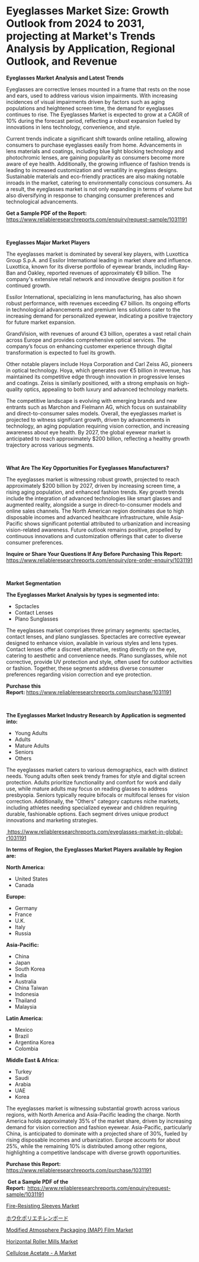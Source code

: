 <p><h1>Eyeglasses Market Size: Growth Outlook from 2024 to 2031, projecting at Market's Trends Analysis by Application, Regional Outlook, and Revenue</h1></p><p><strong>Eyeglasses Market Analysis and Latest Trends</strong></p>
<p><p>Eyeglasses are corrective lenses mounted in a frame that rests on the nose and ears, used to address various vision impairments. With increasing incidences of visual impairments driven by factors such as aging populations and heightened screen time, the demand for eyeglasses continues to rise. The Eyeglasses Market is expected to grow at a CAGR of 10% during the forecast period, reflecting a robust expansion fueled by innovations in lens technology, convenience, and style.</p><p>Current trends indicate a significant shift towards online retailing, allowing consumers to purchase eyeglasses easily from home. Advancements in lens materials and coatings, including blue light blocking technology and photochromic lenses, are gaining popularity as consumers become more aware of eye health. Additionally, the growing influence of fashion trends is leading to increased customization and versatility in eyeglass designs. Sustainable materials and eco-friendly practices are also making notable inroads in the market, catering to environmentally conscious consumers. As a result, the eyeglasses market is not only expanding in terms of volume but also diversifying in response to changing consumer preferences and technological advancements.</p></p>
<p><strong>Get a Sample PDF of the Report:&nbsp;</strong> <a href="https://www.reliableresearchreports.com/enquiry/request-sample/1031191">https://www.reliableresearchreports.com/enquiry/request-sample/1031191</a></p>
<p>&nbsp;</p>
<p><strong>Eyeglasses Major Market Players</strong></p>
<p><p>The eyeglasses market is dominated by several key players, with Luxottica Group S.p.A. and Essilor International leading in market share and influence. Luxottica, known for its diverse portfolio of eyewear brands, including Ray-Ban and Oakley, reported revenues of approximately €9 billion. The company's extensive retail network and innovative designs position it for continued growth.</p><p>Essilor International, specializing in lens manufacturing, has also shown robust performance, with revenues exceeding €7 billion. Its ongoing efforts in technological advancements and premium lens solutions cater to the increasing demand for personalized eyewear, indicating a positive trajectory for future market expansion.</p><p>GrandVision, with revenues of around €3 billion, operates a vast retail chain across Europe and provides comprehensive optical services. The company’s focus on enhancing customer experience through digital transformation is expected to fuel its growth.</p><p>Other notable players include Hoya Corporation and Carl Zeiss AG, pioneers in optical technology. Hoya, which generates over €5 billion in revenue, has maintained its competitive edge through innovation in progressive lenses and coatings. Zeiss is similarly positioned, with a strong emphasis on high-quality optics, appealing to both luxury and advanced technology markets.</p><p>The competitive landscape is evolving with emerging brands and new entrants such as Marchon and Fielmann AG, which focus on sustainability and direct-to-consumer sales models. Overall, the eyeglasses market is projected to witness significant growth, driven by advancements in technology, an aging population requiring vision correction, and increasing awareness about eye health. By 2027, the global eyewear market is anticipated to reach approximately $200 billion, reflecting a healthy growth trajectory across various segments.</p></p>
<p>&nbsp;</p>
<p><strong>What Are The Key Opportunities For Eyeglasses Manufacturers?</strong></p>
<p><p>The eyeglasses market is witnessing robust growth, projected to reach approximately $200 billion by 2027, driven by increasing screen time, a rising aging population, and enhanced fashion trends. Key growth trends include the integration of advanced technologies like smart glasses and augmented reality, alongside a surge in direct-to-consumer models and online sales channels. The North American region dominates due to high disposable incomes and advanced healthcare infrastructure, while Asia-Pacific shows significant potential attributed to urbanization and increasing vision-related awareness. Future outlook remains positive, propelled by continuous innovations and customization offerings that cater to diverse consumer preferences.</p></p>
<p><strong>Inquire or Share Your Questions If Any Before Purchasing This Report:</strong> <a href="https://www.reliableresearchreports.com/enquiry/pre-order-enquiry/1031191">https://www.reliableresearchreports.com/enquiry/pre-order-enquiry/1031191</a></p>
<p>&nbsp;</p>
<p><strong>Market Segmentation</strong></p>
<p><strong>The Eyeglasses Market Analysis by types is segmented into:</strong></p>
<p><ul><li>Spctacles</li><li>Contact Lenses</li><li>Plano Sunglasses</li></ul></p>
<p><p>The eyeglasses market comprises three primary segments: spectacles, contact lenses, and plano sunglasses. Spectacles are corrective eyewear designed to enhance vision, available in various styles and lens types. Contact lenses offer a discreet alternative, resting directly on the eye, catering to aesthetic and convenience needs. Plano sunglasses, while not corrective, provide UV protection and style, often used for outdoor activities or fashion. Together, these segments address diverse consumer preferences regarding vision correction and eye protection.</p></p>
<p><strong>Purchase this Report:&nbsp;</strong><a href="https://www.reliableresearchreports.com/purchase/1031191">https://www.reliableresearchreports.com/purchase/1031191</a></p>
<p>&nbsp;</p>
<p><strong>The Eyeglasses Market Industry Research by Application is segmented into:</strong></p>
<p><ul><li>Young Adults</li><li>Adults</li><li>Mature Adults</li><li>Seniors</li><li>Others</li></ul></p>
<p><p>The eyeglasses market caters to various demographics, each with distinct needs. Young adults often seek trendy frames for style and digital screen protection. Adults prioritize functionality and comfort for work and daily use, while mature adults may focus on reading glasses to address presbyopia. Seniors typically require bifocals or multifocal lenses for vision correction. Additionally, the "Others" category captures niche markets, including athletes needing specialized eyewear and children requiring durable, fashionable options. Each segment drives unique product innovations and marketing strategies.</p></p>
<p><a href="https://www.reliableresearchreports.com/eyeglasses-market-in-global-r1031191">&nbsp;https://www.reliableresearchreports.com/eyeglasses-market-in-global-r1031191</a></p>
<p><strong>In terms of Region, the Eyeglasses Market Players available by Region are:</strong></p>
<p>
    <p> <strong> North America: </strong>
        <ul>
            <li>United States</li>
            <li>Canada</li>
        </ul>
        </p> 
    <p> <strong> Europe: </strong>
        <ul>
            <li>Germany</li>
            <li>France</li>
            <li>U.K.</li>
            <li>Italy</li>
            <li>Russia</li>
        </ul>
        </p> 
    <p> <strong> Asia-Pacific: </strong>
        <ul>
            <li>China</li>
            <li>Japan</li>
            <li>South Korea</li>
            <li>India</li>
            <li>Australia</li>
            <li>China Taiwan</li>
            <li>Indonesia</li>
            <li>Thailand</li>
            <li>Malaysia</li>
        </ul>
        </p> 
    <p> <strong> Latin America: </strong>
        <ul>
            <li>Mexico</li>
            <li>Brazil</li>
            <li>Argentina Korea</li>
            <li>Colombia</li>
        </ul>
        </p> 
    <p> <strong> Middle East & Africa: </strong>
        <ul>
            <li>Turkey</li>
            <li>Saudi</li>
            <li>Arabia</li>
            <li>UAE</li>
            <li>Korea</li>
        </ul>
    </p>
    </p>
<p><p>The eyeglasses market is witnessing substantial growth across various regions, with North America and Asia-Pacific leading the charge. North America holds approximately 35% of the market share, driven by increasing demand for vision correction and fashion eyewear. Asia-Pacific, particularly China, is anticipated to dominate with a projected share of 30%, fueled by rising disposable incomes and urbanization. Europe accounts for about 25%, while the remaining 10% is distributed among other regions, highlighting a competitive landscape with diverse growth opportunities.</p></p>
<p><strong>Purchase this Report: </strong><a href="https://www.reliableresearchreports.com/purchase/1031191">https://www.reliableresearchreports.com/purchase/1031191</a></p>
<p>&nbsp;<strong>Get a Sample PDF of the Report:&nbsp;&nbsp;</strong><a href="https://www.reliableresearchreports.com/enquiry/request-sample/1031191">https://www.reliableresearchreports.com/enquiry/request-sample/1031191</a></p>
<p><strong></strong></p>
<p><p><a href="https://issuu.com/reportprime-2/docs/fire-resisting-sleeves-market-size-_ca0f3cf2142201">Fire-Resisting Sleeves Market</a></p><p><a href="https://medium.com/@uyjtuy6/%E3%83%9B%E3%82%A6%E7%B4%A0%E5%90%AB%E6%9C%89%E3%83%9D%E3%83%AA%E3%82%A8%E3%83%81%E3%83%AC%E3%83%B3%E3%83%9C%E3%83%BC%E3%83%89%E5%B8%82%E5%A0%B4%E3%81%AE%E8%A6%8F%E6%A8%A1-%E6%88%90%E9%95%B7%E3%83%88%E3%83%AC%E3%83%B3%E3%83%89-%E7%B5%B1%E8%A8%88%E3%81%A8%E4%BA%88%E6%B8%AC-2024-2031-fc4080e7376a">ホウ化ポリエチレンボード</a></p><p><a href="https://medium.com/@stewart.churchill9078/modified-atmosphere-packaging-map-film-market-overview-global-market-trends-and-future-prospects-9f1007716ae6">Modified Atmosphere Packaging (MAP) Film Market</a></p><p><a href="https://medium.com/@benjamin.kelly9076/exploring-horizontal-roller-mills-market-dynamics-global-trends-and-future-growth-prospects-2024-f1e68714dff2">Horizontal Roller Mills Market</a></p><p><a href="https://github.com/Chiragrp22/Market-Research-Report-List-6/blob/main/cellulose-acetate-a-market.md">Cellulose Acetate - A Market</a></p></p>